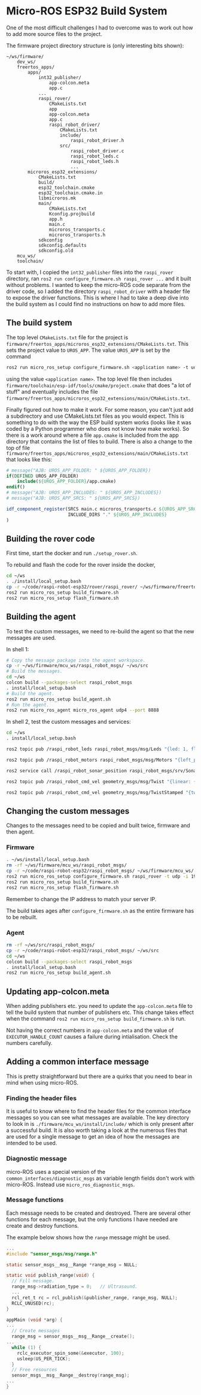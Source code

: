 # Micro-ROS ESP32 Build System

One of the most difficult challenges I had to overcome was to work out how to add more source files to the project.

The firmware project directory structure is (only interesting bits shown):

```text
~/ws/firmware/
    dev_ws/
    freertos_apps/
        apps/
            int32_publisher/
                app-colcon.meta
                app.c
            ...
            raspi_rover/
                CMakeLists.txt
                app
                app-colcon.meta
                app.c
                raspi_robot_driver/
                    CMakeLists.txt
                    include/
                        raspi_robot_driver.h
                    src/
                        raspi_robot_driver.c
                        raspi_robot_leds.c
                        raspi_robot_leds.h
                        ...
        microros_esp32_extensions/
            CMakeLists.txt
            build/
            esp32_toolchain.cmake
            esp32_toolchain.cmake.in
            libmicroros.mk
            main/
                CMakeLists.txt
                Kconfig.projbuild
                app.h
                main.c
                microros_transports.c
                microros_transports.h
            sdkconfig
            sdkconfig.defaults
            sdkconfig.old
    mcu_ws/
    toolchain/
```

To start with, I copied the `int32_publisher` files into the `raspi_rover` directory, ran `ros2 run configure_firmware.sh raspi_rover ...` and it built without problems.  I wanted to keep the micro-ROS code separate from the driver code, so I added the directory `raspi_robot_driver` with a header file to expose the driver functions.  This is where I had to take a deep dive into the build system as I could find no instructions on how to add more files.

## The build system

The top level `CMakeLists.txt` file for the project is `firmware/freertos_apps/microros_esp32_extensions/CMakeLists.txt`.  This sets the project value to `UROS_APP`.  The value `UROS_APP` is set by the command

```bash
ros2 run micro_ros_setup configure_firmware.sh <application name> -t udp -i [your local machine IP] -p 8888
```

using the value `<application name>`.  The top level file then includes `firmware/toolchain/esp-idf/tools/cmake/project.cmake` that does "a lot of stuff" and eventually includes the file `firmware/freertos_apps/microros_esp32_extensions/main/CMakeLists.txt`.

Finally figured out how to make it work.  For some reason, you can't just add a subdirectory and use CMakeLists.txt files as you would expect.  This is something to do with the way the ESP build system works (looks like it was coded by a Python programmer who does not know how make works).  So there is a work around where a file `app.cmake` is included from the app directory that contains the list of files to build.  There is also a change to the top of file `firmware/freertos_apps/microros_esp32_extensions/main/CMakeLists.txt` that looks like this:

```cmake
# message("AJB: UROS_APP_FOLDER: " ${UROS_APP_FOLDER})
if(DEFINED UROS_APP_FOLDER)
    include(${UROS_APP_FOLDER}/app.cmake)
endif()
# message("AJB: UROS_APP_INCLUDES: " ${UROS_APP_INCLUDES})
# message("AJB: UROS_APP_SRCS: " ${UROS_APP_SRCS})

idf_component_register(SRCS main.c microros_transports.c ${UROS_APP_SRCS}
                       INCLUDE_DIRS "." ${UROS_APP_INCLUDES}
)

```

## Building the rover code

First time, start the docker and run `./setup_rover.sh`.

To rebuild and flash the code for the rover inside the docker,

```bash
cd ~/ws
. ./install/local_setup.bash
cp -r ~/code/raspi-robot-esp32/rover/raspi_rover/ ~/ws/firmware/freertos_apps/apps/
ros2 run micro_ros_setup build_firmware.sh
ros2 run micro_ros_setup flash_firmware.sh
```

## Building the agent

To test the custom messages, we need to re-build the agent so that the new messages are used.

In shell 1:

```bash
# Copy the message package into the agent workspace.
cp -r ~/ws/firmware/mcu_ws/raspi_robot_msgs/ ~/ws/src
# Build the messages.
cd ~/ws
colcon build --packages-select raspi_robot_msgs
. install/local_setup.bash
# Build the agent.
ros2 run micro_ros_setup build_agent.sh
# Run the agent.
ros2 run micro_ros_agent micro_ros_agent udp4 --port 8888
```

In shell 2, test the custom messages and services:

```bash
cd ~/ws
. install/local_setup.bash

ros2 topic pub /raspi_robot_leds raspi_robot_msgs/msg/Leds "{led: 1, flash_rate: 4}"

ros2 topic pub /raspi_robot_motors raspi_robot_msgs/msg/Motors "{left_percent: 30, right_percent: 30, duration_ms: 1000}"

ros2 service call /raspi_robot_sonar_position raspi_robot_msgs/srv/SonarPosition "{x: 10, y: 20}"

ros2 topic pub /raspi_robot_cmd_vel geometry_msgs/msg/Twist "{linear: {x: 1.0}, angular: {z: -1.0}}"

ros2 topic pub /raspi_robot_cmd_vel geometry_msgs/msg/TwistStamped "{twist: {linear: {x: 1.0}, angular: {z: -1.0}}}"
```

## Changing the custom messages

Changes to the messages need to be copied and built twice, firmware and then agent.

### Firmware

```bash
. ~/ws/install/local_setup.bash
rm -rf ~/ws/firmware/mcu_ws/raspi_robot_msgs/
cp -r ~/code/raspi-robot-esp32/raspi_robot_msgs/ ~/ws/firmware/mcu_ws/
ros2 run micro_ros_setup configure_firmware.sh raspi_rover -t udp -i 192.168.1.1 -p 8888
ros2 run micro_ros_setup build_firmware.sh
ros2 run micro_ros_setup flash_firmware.sh
```

Remember to change the IP address to match your server IP.

The build takes ages after `configure_firmware.sh` as the entire firmware has to be rebuilt.

### Agent

```bash
rm -rf ~/ws/src/raspi_robot_msgs/
cp -r ~/code/raspi-robot-esp32/raspi_robot_msgs/ ~/ws/src
cd ~/ws
colcon build --packages-select raspi_robot_msgs
. install/local_setup.bash
ros2 run micro_ros_setup build_agent.sh
```

## Updating app-colcon.meta

When adding publishers etc. you need to update the `app-colcon.meta` file to tell the build system that number of publishers etc.  This change takes effect when the command `ros2 run micro_ros_setup build_firmware.sh` is run.

Not having the correct numbers in `app-colcon.meta` and the value of `EXECUTOR_HANDLE_COUNT` causes a failure during intialisation.  Check the numbers carefully.

## Adding a common interface message

This is pretty straightforward but there are a quirks that you need to bear in mind when using micro-ROS.

### Finding the header files

It is useful to know where to find the header files for the common interface messages so you can see what messages are available.  The key directory to look in is `./firmware/mcu_ws/install/include/` which is only present after a successful build.  It is also worth taking a look at the numerous files that are used for a single message to get an idea of how the messages are intended to be used.

### Diagnostic message

micro-ROS uses a special version of the `common_interfaces/diagnostic_msgs` as variable length fields don't work with micro-ROS.  Instead use `micro_ros_diagnostic_msgs`.

### Message functions

Each message needs to be created and destroyed.  There are several other functions for each message, but the only functions I have needed are create and destroy functions.

The example below shows how the `range` message might be used.

```c
...
#include "sensor_msgs/msg/range.h"

static sensor_msgs__msg__Range *range_msg = NULL;

static void publish_range(void) {
  // Fill message.
  range_msg->radiation_type = 0;   // Ultrasound.
  ...
  rcl_ret_t rc = rcl_publish(&publisher_range, range_msg, NULL);
  RCLC_UNUSED(rc);
}

appMain (void *arg) {
...
  // Create messages
  range_msg = sensor_msgs__msg__Range__create();
...
  while (1) {
    rclc_executor_spin_some(&executor, 100);
    usleep(US_PER_TICK);
  }
  // Free resources
  sensor_msgs__msg__Range__destroy(range_msg);
...
}


```